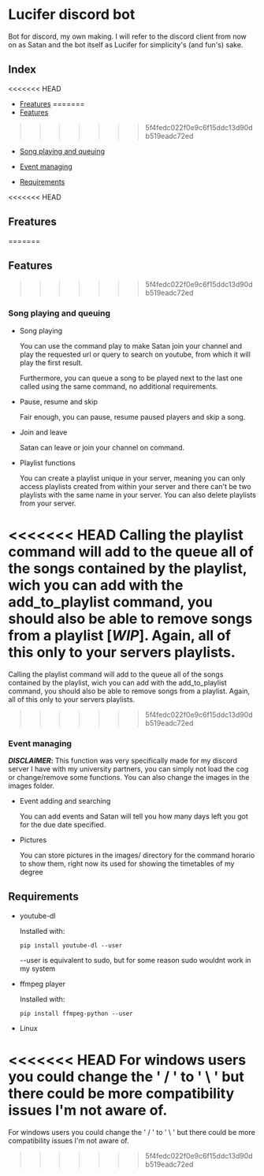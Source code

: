 # Lucifer discord bot
Bot for discord, my own making. I will refer to the discord client from now on as Satan and the bot itself as Lucifer for simplicity's (and fun's) sake.

## Index

<<<<<<< HEAD
+ [Freatures](##Freatures)
=======
+ [Features](#Features)
>>>>>>> 5f4fedc022f0e9c6f15ddc13d90db519eadc72ed
   
   + [Song playing and queuing](#Song-playing-and-queuing)

   + [Event managing](#Event-managing)

+ [Requirements](#Requirements)

<<<<<<< HEAD
## Freatures
=======
## Features
>>>>>>> 5f4fedc022f0e9c6f15ddc13d90db519eadc72ed

### Song playing and queuing

+ Song playing

   You can use the command play to make Satan join your channel and play the requested url or query to search on youtube, from which it will play the first result.
   
   Furthermore, you can queue a song to be played next to the last one called using the same command, no additional requirements.
   
+ Pause, resume and skip

   Fair enough, you can pause, resume paused players and skip a song.
   
+ Join and leave

   Satan can leave or join your channel on command.

+ Playlist functions

   You can create a playlist unique in your server, meaning you can only access playlists created from within your server and there can't be two playlists with the same name in your server. You can also delete playlists from your server.
   
<<<<<<< HEAD
   Calling the playlist command will add to the queue all of the songs contained by the playlist, wich you can add with the add_to_playlist command, you should also be able to remove songs from a playlist **[_WIP_]**. Again, all of this only to your servers playlists.
=======
   Calling the playlist command will add to the queue all of the songs contained by the playlist, wich you can add with the add_to_playlist command, you should also be able to remove songs from a playlist. Again, all of this only to your servers playlists.
>>>>>>> 5f4fedc022f0e9c6f15ddc13d90db519eadc72ed
   
### Event managing
**_DISCLAIMER_:** This function was very specifically made for my discord server I have with my university partners, you can simply not load the cog or change/remove some functions. You can also change the images in the images folder.

+ Event adding and searching
   
   You can add events and Satan will tell you how many days left you got for the due date specified.

+ Pictures

   You can store pictures in the images/ directory for the command horario to show them, right now its used for showing the timetables of my degree

## Requirements

+ youtube-dl

   Installed with:
   
   ``` pip install youtube-dl --user ``` 

   --user is equivalent to sudo, but for some reason sudo wouldnt work in my system

+ ffmpeg player

   Installed with:

   ``` pip install ffmpeg-python --user ```

+ Linux

<<<<<<< HEAD
   For windows users you could change the ' / ' to ' \\ ' but there could be more compatibility issues I'm not aware of.
=======
   For windows users you could change the ' / ' to ' \\ ' but there could be more compatibility issues I'm not aware of.
>>>>>>> 5f4fedc022f0e9c6f15ddc13d90db519eadc72ed
